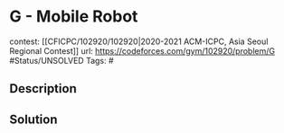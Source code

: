 # G - Mobile Robot

contest: [[CFICPC/102920/102920|2020-2021 ACM-ICPC, Asia Seoul Regional Contest]]
url: https://codeforces.com/gym/102920/problem/G
#Status/UNSOLVED
Tags: #

## Description

## Solution

